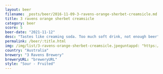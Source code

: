 ```yaml
---
layout: beer
filename: _posts/beer/2016-11-09-3-ravens-orange-sherbet-creamsicle.md
title: 3 ravens orange sherbet creamsicle
category: beer
score: 5
beer-date: "2021-11-12"
desc: "Tastes like creaming soda. Too much soft drink, not enough beer"
permalink: /beer/:title.html
img: /img/list/3-ravens-orange-sherbet-creamsicle.jpeguntappd: "https://untappd.com/b/3-ravens-brewery-orange-sherbet-creamsicle-sour/4169603"
country: "Australia"
brewery: "3 Ravens Brewery"
breweryURL: "breweryURL"
style: "Sour - Fruited"
---
```


